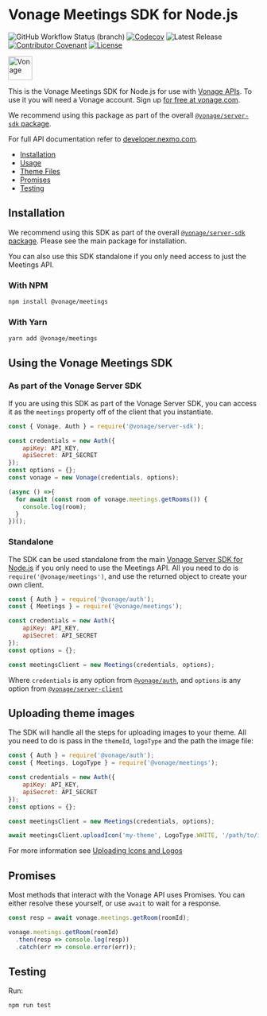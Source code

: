 # Vonage Meetings SDK for Node.js

![GitHub Workflow Status (branch)](https://img.shields.io/github/workflow/status/vonage/vonage-node-sdk/Vonage/3.x?logo=github&style=flat-square&label=Workflow%20Build)
[![Codecov](https://img.shields.io/codecov/c/github/vonage/vonage-node-sdk?label=Codecov&logo=codecov&style=flat-square)](https://codecov.io/gh/Vonage/vonage-server-sdk)
![Latest Release](https://img.shields.io/npm/v/@vonage/meetings)
[![Contributor Covenant](https://img.shields.io/badge/Contributor%20Covenant-v2.0%20adopted-ff69b4.svg?style=flat-square)](../../CODE_OF_CONDUCT.md)
[![License](https://img.shields.io/npm/l/@vonage/meetings?label=License&style=flat-square)][license]

<img src="https://developer.nexmo.com/images/logos/vbc-logo.svg" height="48px" alt="Vonage" />

This is the Vonage Meetings SDK for Node.js for use with
[Vonage APIs](https://www.vonage.com/). To use it you will need a Vonage
account. Sign up [for free at vonage.com][signup].

We recommend using this package as part of the overall [
`@vonage/server-sdk` package](https://github.com/vonage/vonage-node-sdk).

For full API documentation refer to [developer.nexmo.com](https://developer.nexmo.com/).

* [Installation](#installation)
* [Usage](#using-the-vonage-number-sdk)
* [Theme Files](#uploading-theme-images)
* [Promises](#promises)
* [Testing](#testing)

## Installation

We recommend using this SDK as part of the overall [
`@vonage/server-sdk` package](https://github.com/vonage/vonage-node-sdk).
Please see the main package for installation.

You can also use this SDK standalone if you only need access to just the
Meetings API.

### With NPM

```bash
npm install @vonage/meetings
```

### With Yarn

```bash
yarn add @vonage/meetings
```

## Using the Vonage Meetings SDK

### As part of the Vonage Server SDK

If you are using this SDK as part of the Vonage Server SDK, you can access it
as the `meetings` property off of the client that you instantiate.

```js
const { Vonage, Auth } = require('@vonage/server-sdk');

const credentials = new Auth({
    apiKey: API_KEY,
    apiSecret: API_SECRET
});
const options = {};
const vonage = new Vonage(credentials, options);

(async () =>{
  for await (const room of vonage.meetings.getRooms()) {
    console.log(room);
  }
})();


```

### Standalone

The SDK can be used standalone from the main
[Vonage Server SDK for Node.js](https://github.com/vonage/vonage-node-sdk) if
you only need to use the Meetings API. All you need to do is
`require('@vonage/meetings')`, and use the returned object to create your own
client.

```js
const { Auth } = require('@vonage/auth');
const { Meetings } = require('@vonage/meetings');

const credentials = new Auth({
    apiKey: API_KEY,
    apiSecret: API_SECRET
});
const options = {};

const meetingsClient = new Meetings(credentials, options);
```

Where `credentials` is any option from [`@vonage/auth`](https://github.com/Vonage/vonage-node-sdk/tree/3.x/readme/packages/auth#options),
and `options` is any option from [`@vonage/server-client`](https://github.com/Vonage/vonage-node-sdk/tree/3.x/readme/packages/server-client#options)

## Uploading theme images

The SDK will handle all the steps for uploading images to your theme. All you need to do is pass in the `themeId`, `logoType` and the path the image file:

```js
const { Auth } = require('@vonage/auth');
const { Meetings, LogoType } = require('@vonage/meetings');

const credentials = new Auth({
    apiKey: API_KEY,
    apiSecret: API_SECRET
});
const options = {};

const meetingsClient = new Meetings(credentials, options);

await meetingsClient.uploadIcon('my-theme', LogoType.WHITE, '/path/to/image.png'),
```

For more information see [Uploading Icons and Logos](https://developer.vonage.com/en/meetings/code-snippets/theme-management#uploading-icons-and-logos)

## Promises

Most methods that interact with the Vonage API uses Promises. You can either
resolve these yourself, or use `await` to wait for a response.

```js
const resp = await vonage.meetings.getRoom(roomId);

vonage.meetings.getRoom(roomId)
  .then(resp => console.log(resp))
  .catch(err => console.error(err));
```

## Testing

Run:

```bash
npm run test
```

[signup]: https://dashboard.nexmo.com/sign-up?utm_source=DEV_REL&utm_medium=github&utm_campaign=node-server-sdk
[license]: ../../LICENSE.txt
